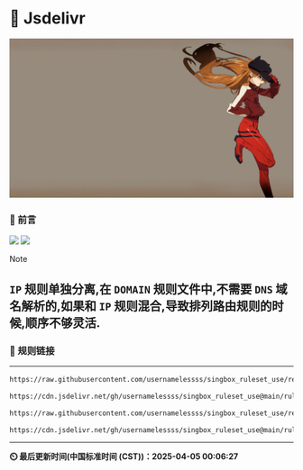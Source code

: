 
# 🧸 Jsdelivr
![](https://raw.githubusercontent.com/usernamelessss/picture-bed/main/images/202504042256831.jpg)
### 📣 前言
![](https://shields.io/badge/-移除重复规则-ff69b4) ![](https://shields.io/badge/-IP&nbsp;规则单独存放不与&nbsp;DOMAIN&nbsp;等混合-green)
> [!NOTE]
**`IP` 规则单独分离,在 `DOMAIN` 规则文件中,不需要 `DNS` 域名解析的,如果和 `IP` 规则混合,导致排列路由规则的时候,顺序不够灵活.**
---

###  🔗 规则链接
---

```url
https://raw.githubusercontent.com/usernamelessss/singbox_ruleset_use/refs/heads/main/rule/Jsdelivr/Jsdelivr_No_IP.json
```

```url
https://cdn.jsdelivr.net/gh/usernamelessss/singbox_ruleset_use@main/rule/Jsdelivr/Jsdelivr_No_IP.json
```

```url
https://raw.githubusercontent.com/usernamelessss/singbox_ruleset_use/refs/heads/main/rule/Jsdelivr/Jsdelivr_No_IP.srs
```

```url
https://cdn.jsdelivr.net/gh/usernamelessss/singbox_ruleset_use@main/rule/Jsdelivr/Jsdelivr_No_IP.srs
```

---
**⏲️ 最后更新时间(中国标准时间 (CST))：2025-04-05 00:06:27**